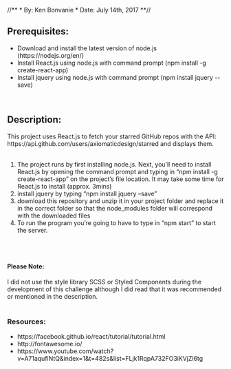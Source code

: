 //**
    * By: Ken Bonvanie
    * Date: July 14th, 2017
**//

<h2>Prerequisites:</h2>
<ul>
   <li>Download and install the latest version of node.js (https://nodejs.org/en/)</li>
   <li>Install React.js using node.js with command prompt (npm install -g create-react-app)</li>
   <li>Install jquery using node.js with command prompt (npm install jquery --save)</li>
</ul>
<br/>

<h2>Description:</h2>
This project uses React.js to fetch your starred GitHub repos with the API: https://api.github.com/users/axiomaticdesign/starred and displays them. 
<br/>
<br/>
<ol>
<li>The project runs by first installing node.js. Next, you’ll need to install React.js by opening the command prompt and typing in “npm install -g create-react-app” on the project’s file location. It may take some time for React.js to install (approx. 3mins)</li>

<li>install jquery by typing “npm install jquery –save”</li>

<li>download this repository and unzip it in your project folder and replace it in the correct folder so that the node_modules folder will correspond with the downloaded files</li>

<li>To run the program you’re going to have to type in “npm start” to start the server.</li>

</ol>
<br/>
<br/>
<h4><b>Please Note:</b></h4> I did not use the style library SCSS or Styled Components during the development of this challenge although I did read that it was recommended or mentioned in the description.
<br/>
<br/>
<h3>Resources:</h3>
<ul>
   <li>https://facebook.github.io/react/tutorial/tutorial.html</li>
   <li>http://fontawesome.io/</li>
   <li>https://www.youtube.com/watch?v=A71aqufiNtQ&index=1&t=482s&list=FLjk1RqpA732FO3iKVjZl6tg</li>
</ul>
